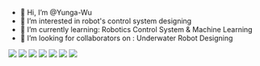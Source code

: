 - 👋 Hi, I’m @Yunga-Wu
- 👀 I’m interested in robot's control system designing
- 🌱 I’m currently learning: Robotics Control System & Machine Learning
- 💞️ I’m looking for collaborators on : Underwater Robot Designing

![](https://img.shields.io/badge/-STM32-yellow) <!-- STM32 -->
![](https://img.shields.io/badge/-VS%20Code-blue) <!-- VS Code -->
![](https://img.shields.io/badge/-C%2B%2B-red) <!-- C++ -->
![](https://img.shields.io/badge/-Python-blue) <!-- Python -->
![](https://img.shields.io/badge/-Linux-brightgreen) <!-- ROS -->
![](https://img.shields.io/badge/-Matlab-orange) <!-- Matlab -->
![](https://img.shields.io/badge/-Pytorch-green) <!-- Pytorch -->



<!---
Yunga-Wu/Yunga-Wu is a ✨ special ✨ repository because its `README.md` (this file) appears on your GitHub profile.
You can click the Preview link to take a look at your changes.
--->
